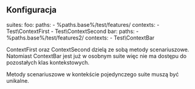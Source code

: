 ## Konfiguracja

  suites:
    foo:
      paths:
        - %paths.base%/test/features/
      contexts:
        - Test\ContextFirst
        - Test\ContextSecond
    bar:
      paths:
        - %paths.base%/test/features2/
      contexts:
        - Test\ContextBar

ContextFirst oraz ContextSecond dzielą ze sobą metody scenariuszowe. Natomiast ContextBar jest już w osobnym suite więc nie ma dostępu do pozostałych klas kontekstowych.

Metody scenariuszowe w kontekście pojedynczego suite muszą być unikalne.
